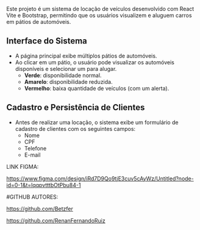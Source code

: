 

Este projeto é um sistema de locação de veículos desenvolvido com React Vite e Bootstrap, permitindo que os usuários visualizem e aluguem carros em pátios de automóveis.

## Interface do Sistema

- A página principal exibe múltiplos pátios de automóveis.
- Ao clicar em um pátio, o usuário pode visualizar os automóveis disponíveis e selecionar um para alugar.
  - **Verde**: disponibilidade normal.
  - **Amarelo**: disponibilidade reduzida.
  - **Vermelho**: baixa quantidade de veículos (com um alerta).


## Cadastro e Persistência de Clientes

- Antes de realizar uma locação, o sistema exibe um formulário de cadastro de clientes com os seguintes campos:
  - Nome
  - CPF
  - Telefone
  - E-mail

 LINK FIGMA:

https://www.figma.com/design/iRd7D9Qo9tjE3cuv5cAyWz/Untitled?node-id=0-1&t=lqqpvtttbOtPbu84-1

 #GITHUB AUTORES:
 
https://github.com/Betzfer

https://github.com/RenanFernandoRuiz 

 

